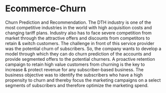 # Ecommerce-Churn
Churn Prediction and Recommendation.
The DTH industry is one of the most competitive industries in the world with high acquisition costs and changing tariff plans. Industry also has to face severe competition from market through the attractive offers and discounts from competitors to retain & switch customers. The challenge in front of this service provider was the potential churn of subscribers. So, the company wants to develop a model through which they can do churn prediction of the accounts and provide segmented offers to the potential churners. A proactive retention campaign to retain high value customers from churning is the key to increase & protect revenue for any subscriber-based business. The business objective was to identify the subscribers who have a high propensity to churn and thereby focus the marketing campaigns on a select segments of subscribers and therefore optimize the marketing spend.
